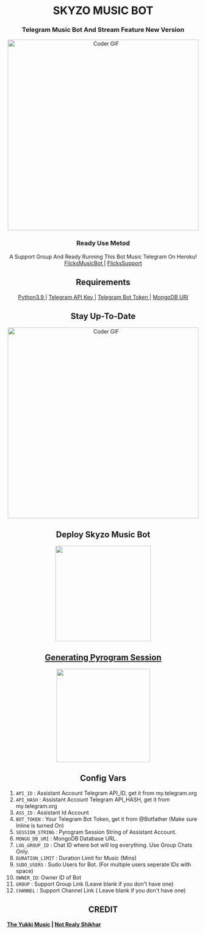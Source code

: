 <h1 align= center><b>SKYZO MUSIC BOT</b></h1>
<h3 align = center> Telegram Music Bot And Stream Feature New Version </h3>

<p align="center"><img src="https://telegra.ph/file/3b041f0e23708b4953667.jpg" alt="Coder GIF" width="500" alt="ridho17-ind Github" width="1000px" /></p>



<h3 align="center">
    Ready Use Metod
</h3>

<p align="center">
    A Support Group And Ready Running This Bot Music Telegram On Heroku!<br>
    <a href="https://t.me/FlicksMusicBot"> FlicksMusicBot </a> |
    <a href="https://t.me/FlicksRobotSupport"> FlicksSupport </a>
</p>

<h2 align="center">
   Requirements
</h2>

<p align="center">
    <a href="https://www.python.org/downloads/release/python-390/"> Python3.9 </a> |
    <a href="https://docs.pyrogram.org/intro/setup#api-keys"> Telegram API Key </a> |
    <a href="https://t.me/botfather"> Telegram Bot Token </a> |
    <a href="https://telegra.ph/How-To-get-Mongodb-URI-04-06"> MongoDB URI </a>
</p>

<h2 align="center">
   Stay Up-To-Date
</h2>

<p align="center"><img src="https://media.giphy.com/media/SWoSkN6DxTszqIKEqv/giphy.gif" alt="Coder GIF" width="500" alt="ridho17-ind Github" width="1000px" /></p>



<h2 align="center">
   Deploy Skyzo Music Bot
</h2>

<p align="center">
<a href="https://dashboard.heroku.com/new?template=https://github.com/ridho17-ind/SkyzoMusicBot"><img src="https://img.shields.io/badge/Deploy%20To%20Heroku-blueviolet?style=for-the-badge&logo=heroku" width="250""/</a>  

</p>

<h2 align="center">
   Generating Pyrogram Session
</h2>

<p align="center">
<a href="https://replit.com/@AaravxD/VsBSession#main.py"><img src="https://img.shields.io/badge/Generate%20On%20Repl-blueviolet?style=for-the-badge&logo=appveyor" width="245""/></a>
 </p>  


<h2 align="center">
   Config Vars
</h2>

1. `API_ID` : Assistant Account Telegram API_ID, get it from my.telegram.org
2. `API_HASH` : Assistant Account Telegram API_HASH, get it from my.telegram.org
3. `ASS_ID` : Assistant Id Account
4. `BOT_TOKEN` : Your Telegram Bot Token, get it from @Botfather (Make sure Inline is turned On)
5. `SESSION_STRING` : Pyrogram Session String of Assistant Account.
6. `MONGO_DB_URI` : MongoDB Database URL.
7. `LOG_GROUP_ID` : Chat ID where bot will log everything. Use Group Chats Only.
8. `DURATION_LIMIT` : Duration Limit for Music (Mins)
9. `SUDO_USERS` : Sudo Users for Bot. (For multiple users seperate IDs with space)
10. `OWNER_ID`: Owner ID of Bot
11. `GROUP` : Support Group Link (Leave blank if you don't have one)
12. `CHANNEL` : Support Channel Link ( Leave blank if you don't have one)


<h2 align="center">
   CREDIT
</h2>



**[The Yukki Music](https://github.com/NotReallyShikhar/YukkiMusicBot) | [Not Realy Shikhar](https://github.com/NotReallyShikhar)**
